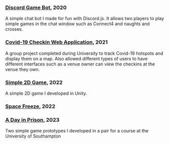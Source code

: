 ### [Discord Game Bot](https://github.com/mattv52/discord-bot), 2020
A simple chat bot I made for fun with Discord.js. It allows two players to play simple games in the chat window such as Connect4 and naughts and crosses.

### [Covid-19 Checkin Web Application](https://github.com/mattv52/covid-tracker), 2021
A group project completed during University to track Covid-19 hotspots and display them on a map. Also allowed different types of users to have different interfaces such as a venue owner can view the checkins at the venue they own.

### [Simple 2D Game](https://github.com/mattv52/2d-game), 2022
A simple 2D game I developed in Unity.

### [Space Freeze](https://github.com/mattv52/game-dev), 2022
### [A Day in Prison](https://github.com/mattv52/game-dev-cw2), 2023
Two simple game prototypes I developed in a pair for a course at the University of Southampton
